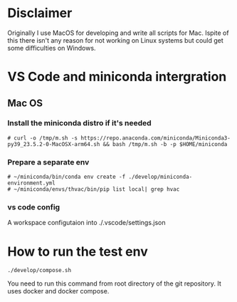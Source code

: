 # Disclaimer
Originally I use MacOS for developing and write all scripts for Mac. Ispite of this there isn't any reason for not working on Linux systems but could get some difficulties on Windows.

# VS Code and miniconda intergration
## Mac OS
### Install the miniconda distro if it's needed 
```
# curl -o /tmp/m.sh -s https://repo.anaconda.com/miniconda/Miniconda3-py39_23.5.2-0-MacOSX-arm64.sh && bash /tmp/m.sh -b -p $HOME/miniconda
```
### Prepare a separate env
```
# ~/miniconda/bin/conda env create -f ./develop/miniconda-environment.yml
# ~/miniconda/envs/thvac/bin/pip list local| grep hvac
```
### vs code config
A workspace configutaion into ./.vscode/settings.json

# How to run the test env
```
./develop/compose.sh
```
You need to run this command from root directory of the git repository. It uses docker and docker compose.
